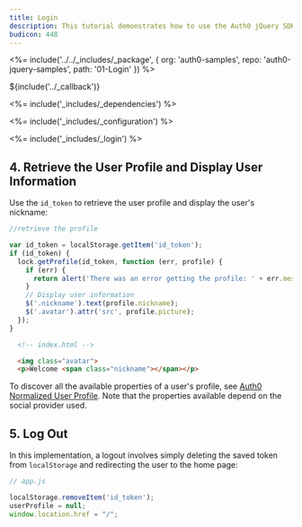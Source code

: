 ```yaml
---
title: Login
description: This tutorial demonstrates how to use the Auth0 jQuery SDK to add authentication and authorization to your web app
budicon: 448
---
```


<%= include('../../_includes/_package', {
  org: 'auth0-samples',
  repo: 'auth0-jquery-samples',
  path: '01-Login'
}) %>

${include('../\_callback')}

<%= include('_includes/_dependencies') %>

<%= include('_includes/_configuration') %>

<%= include('_includes/_login') %>

## 4. Retrieve the User Profile and Display User Information

Use the `id_token` to retrieve the user profile and display the user's nickname:

```js
//retrieve the profile

var id_token = localStorage.getItem('id_token');
if (id_token) {
  lock.getProfile(id_token, function (err, profile) {
    if (err) {
      return alert('There was an error getting the profile: ' + err.message);
    }
    // Display user information
    $('.nickname').text(profile.nickname);
    $('.avatar').attr('src', profile.picture);
  });
}
```

```html
  <!-- index.html -->

  <img class="avatar">
  <p>Welcome <span class="nickname"></span></p>
```

To discover all the available properties of a user's profile, see [Auth0 Normalized User Profile](/user-profile). Note that the properties available depend on the social provider used.

## 5. Log Out

In this implementation, a logout involves simply deleting the saved token from `localStorage` and redirecting the user to the home page:

```js
// app.js

localStorage.removeItem('id_token');
userProfile = null;
window.location.href = "/";
```
